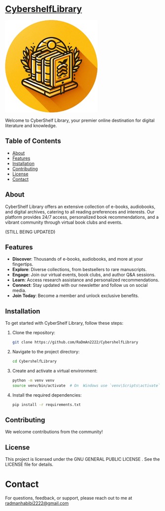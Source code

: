 # [CybershelfLibrary](https://cybershelflibrary.pythonanywhere.com/)

<img src="OnlineLibrary/books/static/images/website_logo.png" width="300">

Welcome to CyberShelf Library, your premier online destination for digital literature and knowledge.

## Table of Contents
- [About](#about)
- [Features](#features)
- [Installation](#installation)
- [Contributing](#contributing)
- [License](#license)
- [Contact](#contact)

## About

CyberShelf Library offers an extensive collection of e-books, audiobooks, and digital archives, catering to all reading preferences and interests. Our platform provides 24/7 access, personalized book recommendations, and a vibrant community through virtual book clubs and events.

(STILL BEING UPDATED)

## Features

- **Discover**: Thousands of e-books, audiobooks, and more at your fingertips.
- **Explore**: Diverse collections, from bestsellers to rare manuscripts.
- **Engage**: Join our virtual events, book clubs, and author Q&A sessions.
- **Learn**: Access research assistance and personalized recommendations.
- **Connect**: Stay updated with our newsletter and follow us on social media.
- **Join Today**: Become a member and unlock exclusive benefits.

## Installation

To get started with CyberShelf Library, follow these steps:

1. Clone the repository:
   ```bash
   git clone https://github.com/RaDmAn2222/CybershelfLibrary


2. Navigate to the project directory:
    ```bash
    cd CybershelfLibrary

3. Create and activate a virtual environment:
    ``` bash
    python -m venv venv
    source venv/bin/activate  # On  Windows use `venv\Scripts\activate`

4. Install the required dependencies:
    ```bash
    pip install -r requirements.txt

## Contributing

We welcome contributions from the community!

## License

This project is licensed under the  GNU GENERAL PUBLIC LICENSE . See the LICENSE file for details.

# Contact
For questions, feedback, or support, please reach out to me at radmanhabibi2222@gmail.com
